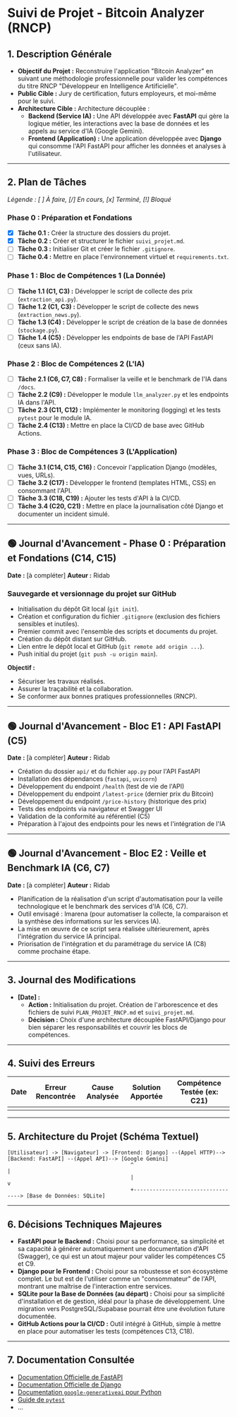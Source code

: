 # Suivi de Projet - Bitcoin Analyzer (RNCP)

## 1. Description Générale

- **Objectif du Projet :** Reconstruire l'application "Bitcoin Analyzer" en suivant une méthodologie professionnelle pour valider les compétences du titre RNCP "Développeur en Intelligence Artificielle".
- **Public Cible :** Jury de certification, futurs employeurs, et moi-même pour le suivi.
- **Architecture Cible :** Architecture découplée :
    - **Backend (Service IA) :** Une API développée avec **FastAPI** qui gère la logique métier, les interactions avec la base de données et les appels au service d'IA (Google Gemini).
    - **Frontend (Application) :** Une application développée avec **Django** qui consomme l'API FastAPI pour afficher les données et analyses à l'utilisateur.

---

## 2. Plan de Tâches

*Légende : [ ] À faire, [/] En cours, [x] Terminé, [!] Bloqué*

### Phase 0 : Préparation et Fondations
- [x] **Tâche 0.1 :** Créer la structure des dossiers du projet.
- [x] **Tâche 0.2 :** Créer et structurer le fichier `suivi_projet.md`.
- [ ] **Tâche 0.3 :** Initialiser Git et créer le fichier `.gitignore`.
- [ ] **Tâche 0.4 :** Mettre en place l'environnement virtuel et `requirements.txt`.

### Phase 1 : Bloc de Compétences 1 (La Donnée)
- [ ] **Tâche 1.1 (C1, C3) :** Développer le script de collecte des prix (`extraction_api.py`).
- [ ] **Tâche 1.2 (C1, C3) :** Développer le script de collecte des news (`extraction_news.py`).
- [ ] **Tâche 1.3 (C4) :** Développer le script de création de la base de données (`stockage.py`).
- [ ] **Tâche 1.4 (C5) :** Développer les endpoints de base de l'API FastAPI (ceux sans IA).

### Phase 2 : Bloc de Compétences 2 (L'IA)
- [ ] **Tâche 2.1 (C6, C7, C8) :** Formaliser la veille et le benchmark de l'IA dans `/docs`.
- [ ] **Tâche 2.2 (C9) :** Développer le module `llm_analyzer.py` et les endpoints IA dans l'API.
- [ ] **Tâche 2.3 (C11, C12) :** Implémenter le monitoring (logging) et les tests `pytest` pour le module IA.
- [ ] **Tâche 2.4 (C13) :** Mettre en place la CI/CD de base avec GitHub Actions.

### Phase 3 : Bloc de Compétences 3 (L'Application)
- [ ] **Tâche 3.1 (C14, C15, C16) :** Concevoir l'application Django (modèles, vues, URLs).
- [ ] **Tâche 3.2 (C17) :** Développer le frontend (templates HTML, CSS) en consommant l'API.
- [ ] **Tâche 3.3 (C18, C19) :** Ajouter les tests d'API à la CI/CD.
- [ ] **Tâche 3.4 (C20, C21) :** Mettre en place la journalisation côté Django et documenter un incident simulé.

---

## 🟢 Journal d'Avancement - Phase 0 : Préparation et Fondations (C14, C15)

**Date :** [à compléter]
**Auteur :** Ridab

### Sauvegarde et versionnage du projet sur GitHub

- Initialisation du dépôt Git local (`git init`).
- Création et configuration du fichier `.gitignore` (exclusion des fichiers sensibles et inutiles).
- Premier commit avec l'ensemble des scripts et documents du projet.
- Création du dépôt distant sur GitHub.
- Lien entre le dépôt local et GitHub (`git remote add origin ...`).
- Push initial du projet (`git push -u origin main`).

**Objectif :**
- Sécuriser les travaux réalisés.
- Assurer la traçabilité et la collaboration.
- Se conformer aux bonnes pratiques professionnelles (RNCP).

---

## 🟢 Journal d'Avancement - Bloc E1 : API FastAPI (C5)

**Date :** [à compléter]
**Auteur :** Ridab

- Création du dossier `api/` et du fichier `app.py` pour l'API FastAPI
- Installation des dépendances (`fastapi`, `uvicorn`)
- Développement du endpoint `/health` (test de vie de l'API)
- Développement du endpoint `/latest-price` (dernier prix du Bitcoin)
- Développement du endpoint `/price-history` (historique des prix)
- Tests des endpoints via navigateur et Swagger UI
- Validation de la conformité au référentiel (C5)
- Préparation à l'ajout des endpoints pour les news et l'intégration de l'IA

---

## 🟢 Journal d'Avancement - Bloc E2 : Veille et Benchmark IA (C6, C7)

**Date :** [à compléter]
**Auteur :** Ridab

- Planification de la réalisation d'un script d'automatisation pour la veille technologique et le benchmark des services d'IA (C6, C7).
- Outil envisagé : lmarena (pour automatiser la collecte, la comparaison et la synthèse des informations sur les services IA).
- La mise en œuvre de ce script sera réalisée ultérieurement, après l'intégration du service IA principal.
- Priorisation de l'intégration et du paramétrage du service IA (C8) comme prochaine étape.

---

## 3. Journal des Modifications

- **[Date] :**
    - **Action :** Initialisation du projet. Création de l'arborescence et des fichiers de suivi `PLAN_PROJET_RNCP.md` et `suivi_projet.md`.
    - **Décision :** Choix d'une architecture découplée FastAPI/Django pour bien séparer les responsabilités et couvrir les blocs de compétences.

---

## 4. Suivi des Erreurs

| Date | Erreur Rencontrée | Cause Analysée | Solution Apportée | Compétence Testée (ex: C21) |
|------|-------------------|----------------|-------------------|-----------------------------|
|      |                   |                |                   |                             |

---

## 5. Architecture du Projet (Schéma Textuel)

```
[Utilisateur] -> [Navigateur] -> [Frontend: Django] --(Appel HTTP)--> [Backend: FastAPI] --(Appel API)--> [Google Gemini]
                                       ^                                       |
                                       |                                       v
                                       +----------------------------------> [Base de Données: SQLite]
```

---

## 6. Décisions Techniques Majeures

- **FastAPI pour le Backend :** Choisi pour sa performance, sa simplicité et sa capacité à générer automatiquement une documentation d'API (Swagger), ce qui est un atout majeur pour valider les compétences C5 et C9.
- **Django pour le Frontend :** Choisi pour sa robustesse et son écosystème complet. Le but est de l'utiliser comme un "consommateur" de l'API, montrant une maîtrise de l'interaction entre services.
- **SQLite pour la Base de Données (au départ) :** Choisi pour sa simplicité d'installation et de gestion, idéal pour la phase de développement. Une migration vers PostgreSQL/Supabase pourrait être une évolution future documentée.
- **GitHub Actions pour la CI/CD :** Outil intégré à GitHub, simple à mettre en place pour automatiser les tests (compétences C13, C18).

---

## 7. Documentation Consultée

- [Documentation Officielle de FastAPI](https://fastapi.tiangolo.com/)
- [Documentation Officielle de Django](https://docs.djangoproject.com/en/stable/)
- [Documentation `google-generativeai` pour Python](https://ai.google.dev/docs/python_setup)
- [Guide de `pytest`](https://docs.pytest.org/en/stable/)
- ... 